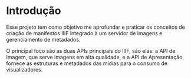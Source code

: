 # Introdução

Esse projeto tem como objetivo me aprofundar e praticar os conceitos de criação de manifestos IIIF integrado à um servidor de imagens e gerenciamento de metadados.

O principal foco são as duas APIs principais do IIIF, são elas: a API de Imagem, que serve imagens em alta qualidade, e a API de Apresentação, fornece as estruturas e metadados das mídias para o consumo de visualizadores.
